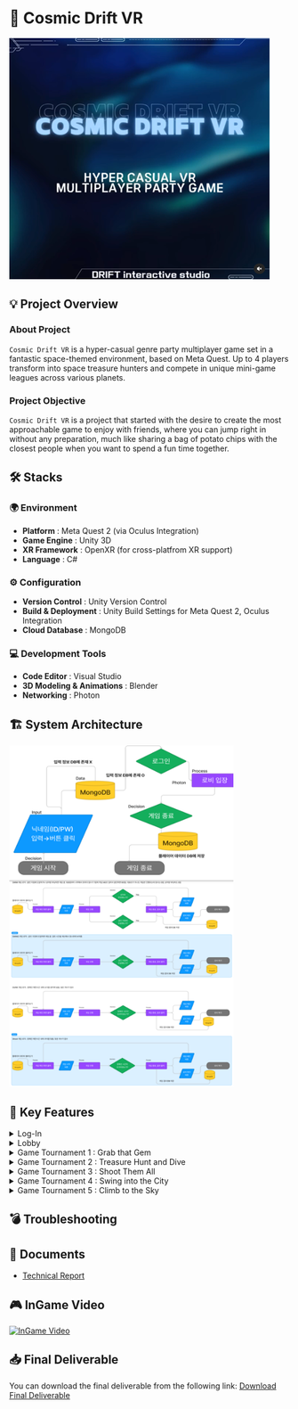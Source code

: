 # 🚀 Cosmic Drift VR
![이미지 설명](./CosmicDriftVR_IMG/title.png)

## 💡 Project Overview
### About Project
`Cosmic Drift VR` is a hyper-casual genre party multiplayer game set in a fantastic space-themed environment, based on Meta Quest. Up to 4 players transform into space treasure hunters and compete in unique mini-game leagues across various planets.
### Project Objective
`Cosmic Drift VR` is a project that started with the desire to create the most approachable game to enjoy with friends, where you can jump right in without any preparation, much like sharing a bag of potato chips with the closest people when you want to spend a fun time together.

## 🛠️ Stacks
### 🌍 Environment
- **Platform** : Meta Quest 2 (via Oculus Integration)
- **Game Engine** : Unity 3D
- **XR Framework** : OpenXR (for cross-platfrom XR support)
- **Language** : C#
### ⚙️ Configuration
- **Version Control** : Unity Version Control
- **Build & Deployment** : Unity Build Settings for Meta Quest 2, Oculus Integration
- **Cloud Database** : MongoDB
### 💻 Development Tools
- **Code Editor** : Visual Studio
- **3D Modeling & Animations** : Blender
- **Networking** : Photon

## 🏗️ System Architecture
<img src="./CosmicDriftVR_IMG/system01.png" alt="System Image 1" style="width: 80%;"/>
<img src="./CosmicDriftVR_IMG/system02.png" alt="System Image 2" style="width: 80%;"/>

## 🔑 Key Features
<details>
  <summary>Log-In</summary>
  <ul>
    <li>Log in from your spaceship and enter the space station lobby (multiplayer)</li>
    <li>The spaceship serves as the player's My Home feature</li>
    <li>The player enters their ID using the VR keyboard to start the login process</li>
    <li>Demo Video : </li>
    <div>
      <a href="https://youtu.be/knwhoDrhb_o" target="_blank">
        <img src="https://img.youtube.com/vi/knwhoDrhb_o/0.jpg" alt="Demo Video Thumbnail" />
      </a>
    </div>
  </ul>
</details>

<details>
  <summary>Lobby</summary>
  <ul>
    <li>Implemented a maximum 4-player multiplayer system, designed a space station-themed lobby</li>
    <li>Players can network in the lobby, choose the game to start (host)</li>
    <li>Can access various additional content within the lobby</li>
    <li>Demo Video :</li>
    <div>
      <a href="https://youtu.be/_sk9ltuPHsI" target="_blank">
        <img src="https://img.youtube.com/vi/_sk9ltuPHsI/0.jpg" alt="Demo Video Thumbnail" />
      </a>
    </div>
  </ul>
</details>

<details>
  <summary>Game Tournament 1 : Grab that Gem</summary>
  <ul>
    <li>Place gems into the cart to earn points</li>
    <li>Differentiated points awarded based on the type of gem</li>
    <li>Goal to score the most points within a limited time</li>
    <li>Player-specific score counting system</li>
    <li>Increased immersion through level design, including mine background and lava elements</li>
    <li>Demo Video :</li>
    <div>
      <a href="https://youtu.be/CsI4PM9UGDI" target="_blank">
        <img src="https://img.youtube.com/vi/CsI4PM9UGDI/0.jpg" alt="Demo Video Thumbnail" />
      </a>
    </div>
  </ul>
</details>

<details>
  <summary>Game Tournament 2 : Treasure Hunt and Dive</summary>
  <ul>
    <li>Swimming movement through arm motions</li>
    <li>Avoid the shark chasing you in the ocean</li>
    <li>Tropical ocean level design</li>
    <li>Implement swimming with hand movements to minimize VR motion sickness</li>
    <li>Demo Video :</li>
    <div>
      <a href="https://youtu.be/JP0gz0W9Pn8" target="_blank">
        <img src="https://img.youtube.com/vi/JP0gz0W9Pn8/0.jpg" alt="Demo Video Thumbnail" />
      </a>
    </div>
  </ul>
</details>

<details>
  <summary>Game Tournament 3 : Shoot Them All</summary>
  <ul>
    <li>Shoot the target with a pistol to score points</li>
    <li>Adjust difficulty by generating new targets</li>
    <li>Palyer-specific score counting system</li>
    <li>Casual shooting competition system implemented</li>
    <li>Demo Video :</li>
    <div>
      <a href="https://youtu.be/XY4CeJY0hs8" target="_blank">
        <img src="https://img.youtube.com/vi/XY4CeJY0hs8/0.jpg" alt="Demo Video Thumbnail" />
      </a>
    </div>
  </ul>
</details>

<details>
  <summary>Game Tournament 4 : Swing into the City</summary>
  <ul>
    <li>Pass through wires between tall buildings</li>
    <li>Reach the target point within the time limit</li>
    <li>Respawn and restart if falling off buildings</li>
    <li>Level design with city model and AI-based skybox generation for urban background</li>
    <li>Demo Video :</li>
    <div>
      <a href="https://youtu.be/R0i_oO_tQUg" target="_blank">
        <img src="https://img.youtube.com/vi/R0i_oO_tQUg/0.jpg" alt="Demo Video Thumbnail" />
      </a>
    </div>
  </ul>
</details>

<details>
  <summary>Game Tournament 5 : Climb to the Sky</summary>
  <ul>
    <li>Climbing game where you grab and scale the building’s exterior</li>
    <li>Obstacles include meteors falling from the sky</li>
    <li>Score measured by how high you climb within the time limit</li>
    <li>If hit by a meteor, the grab is canceled and you fall</li>
    <li>Demo Video :</li>
    <div>
      <a href="https://youtu.be/pMY4h3Ujeqw" target="_blank">
        <img src="https://img.youtube.com/vi/pMY4h3Ujeqw/0.jpg" alt="Demo Video Thumbnail" />
      </a>
    </div>
  </ul>
</details>

## 💣 Troubleshooting

## 📄 Documents
- [Technical Report](./CosmicDriftVR_PDF/CosmicDriftVR_기술보고서.pdf)

## 🎮 InGame Video
[![InGame Video](https://img.youtube.com/vi/JnEQsDqwAv0/0.jpg)](https://youtu.be/JnEQsDqwAv0)

## 📥 Final Deliverable
You can download the final deliverable from the following link: [Download Final Deliverable](https://bit.ly/CosmicDriftVR)

